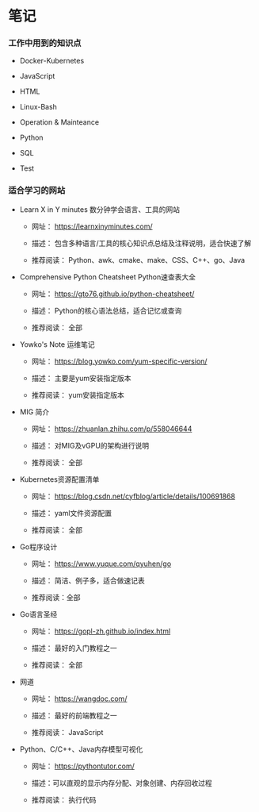 # 笔记

### 工作中用到的知识点

- Docker-Kubernetes

- JavaScript

- HTML

- Linux-Bash

- Operation & Mainteance

- Python

- SQL

- Test

### 适合学习的网站

- Learn X in Y minutes         数分钟学会语言、工具的网站
  
  - 网址： https://learnxinyminutes.com/
  
  - 描述： 包含多种语言/工具的核心知识点总结及注释说明，适合快速了解
  
  - 推荐阅读： Python、awk、cmake、make、CSS、C++、go、Java

- Comprehensive Python Cheatsheet          Python速查表大全
  
  - 网址： https://gto76.github.io/python-cheatsheet/
  
  - 描述： Python的核心语法总结，适合记忆或查询
  
  - 推荐阅读： 全部

- Yowko's Note     运维笔记
  
  - 网址： https://blog.yowko.com/yum-specific-version/
  
  - 描述： 主要是yum安装指定版本
  
  - 推荐阅读： yum安装指定版本

- MIG 简介
  
  - 网址： https://zhuanlan.zhihu.com/p/558046644
  
  - 描述： 对MIG及vGPU的架构进行说明
  
  - 推荐阅读： 全部

- Kubernetes资源配置清单
  
  - 网址： https://blog.csdn.net/cyfblog/article/details/100691868
  
  - 描述： yaml文件资源配置
  
  - 推荐阅读： 全部

- Go程序设计
  
  - 网址： https://www.yuque.com/qyuhen/go
  
  - 描述： 简洁、例子多，适合做速记表
  
  - 推荐阅读：全部

- Go语言圣经
  
  - 网址： https://gopl-zh.github.io/index.html
  
  - 描述： 最好的入门教程之一
  
  - 推荐阅读： 全部

- 网道
  
  - 网址： https://wangdoc.com/
  
  - 描述： 最好的前端教程之一
  
  - 推荐阅读： JavaScript

- Python、C/C++、Java内存模型可视化
  
  - 网址： https://pythontutor.com/
  
  - 描述：可以直观的显示内存分配、对象创建、内存回收过程
  
  - 推荐阅读： 执行代码

